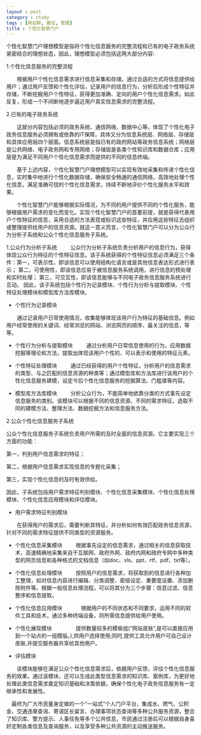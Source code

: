 ```yaml
---
layout : post
category : study
tags : [网站群, 建设, 管理]
title : 个性化智慧门户
---
```


个性化智慧门户理想模型是指将个性化信息服务的完整流程和已有的电子政务系统紧密结合的理想状态，因此，理想模型必须包括这两大部分内容:

1.个性化信息服务的完整流程

　　根据用户个性化信息需求进行信息采集和存储，通过合适的方式将信息提供给用户；通过用户反馈和个性化评估，记录用户的信息行为，分析后形成个性特征并存储，不断挖掘用户个性特征，获得更加准确、定向的用户个性化信息需求。如此反复，形成一个不间断地逐步逼近用户真实信息需求的完整流程。

2.已有的电子政务系统

　　这部分内容包括必须的政务系统、通信网络、数据中心等，体现了个性化电子政务信息服务必须拥有或依靠的IT保障，具体又分为信息系统层、网络层、存储层和具体应用层四个层面。信息系统层是指已有的政府网站等政务信息系统；网络层是公共网络、电子政务网和专用网络；存储层是各类个性知识库和数据仓库；应用层是为满足不同用户个性化信息需求而提供的不同的信息终端。

　　基于上述内容，个性化智慧门户理想模型可以实现有效地采集和传递个性化信息，实时集中地进行个性化数据存储，确保安全畅通的通信网络，高效地处理个性化信息，满足准确可信的个性化信息需求，持续不断地评价个性化服务水平和效果。

　　个性化智慧门户能够根据实际情况，为不同的用户提供不同的个性化服务，能够根据用户需求的变化而变化。实现个性化智慧门户的首要前提，就是获得代表用户个性特征的信息，采用合适的方法表现或标识这些特征，并应用这些特征去组织或整理提供给用户的信息资源。就这一意义而言，个性化智慧门户可以分为公众行为分析子系统和公众个性化信息服务子系统。

1.公众行为分析子系统
　
　公众行为分析子系统负责分析用户的信息行为，获得体现公众行为特征的个性特征信息。该子系统获得的个性特征信息必须满足三个条件：第一，可表示性，即该信息可以使用结构化语言或是其他信息表达形式进行表示；
第二，可使用性，即该信息应易于被信息服务系统调用，进行信息的预处理和实时处理；
第三，可交互性，即该信息能够与不同电子政务信息服务系统进行互动。
因此，该子系统包括个性行为记录模块、个性行为分析与提取模块、个性特征处理模块和模型库方法库模块。

- 个性行为记录模块

　　通过记录用户日常使用情况，收集能够体现该用户行为特征的基础信息。例如用户经常使用的关键词、经常浏览的网站、浏览网页的顺序、最关注的信息，等等。

- 个性行为分析与提取模块
　
  　通过分析用户日常信息使用的行为，应用数据挖掘等理论和方法，提取出体现该用户个性的、可以表示和使用的特征元素。

- 个性特征处理模块
　
  　通过已经获得的用户个性特征，分析用户的信息需求的类型、与之匹配的信息资源的种类等；通过模型库和方法库进行该用户的个性化信息服务建模，设定今后个性化信息服务的挖掘算法、门槛值等内容。

- 模型库方法库模块
　
　分析公众行为，不能简单地依靠分类的方式事先设定信息服务的类别。该模块可以根据不同的信息资源、不同的需求特征，选取不同的建模方法、整理方法、数据挖掘方法和信息服务方法。

2.公众个性化信息服务子系统

  公众个性化信息服务子系统负责用户所需的及时全面的信息资源。它主要实现三个方面的功能：

第一，判别用户信息需求的特征；

第二，根据用户信息需求实现信息的专题化采集；

第三，实现个性化信息的及时有效供给。

因此，子系统包括用户需求特征判别模块、个性化信息采集模块、个性化信息处理模块、个性化信息应用模块和评估模块。

- 用户需求特征判别模块

　　在获得用户的需求后，需要判断其特征，并分析如何有效匹配政务信息资源，针对不同的需求特征提供不同类型的资源服务。

- 个性化信息采集模块
　
　根据事先设定的信息需求，通过相关的信息获取技术，高速精确地采集来自于互联网、政府外网、政府内网和政府专网中多种类型的网页信息和各种格式的文档信息（如doc、xls、ppt、rtf、pdf、txt等）。

- 个性化信息处理模块
　
　按照用户的信息需求，将获取到的信息进行各种加工整理，如对信息内容进行编辑、分类调整、密级设定、重要度设置、添加删除附件等。根据一般信息处理流程，可以将其分为三个步骤：信息过滤、信息整序和信息提取。

- 个性化信息应用模块
　
　　根据用户的不同状态和不同要求，运用不同的软件工具和技术，通过多种终端设备，将所需信息提供给用户使用。

- 个性化展现模块
　
　　　提供数量较多的模板组(“网站皮肤”,是可以直接应用到一个站点的一组模版。),供用户选择使用;同时,提供工具允许用户可自己设计皮肤,并提交服务器共享给其他用户。
　　　
- 评估模块
  
　　该模块能够在满足公众个性化信息需求后，依据用户反馈，评估个性化信息服务的效果。通过该模块，还可以生成此类型信息需求的知识库、案例库，为更好地处理此类信息需求奠定知识基础和决策依据，确保个性化电子政务信息服务有一定继承性和发展性。


　最终为广大市民量身定做的一个“一站式”个人门户平台，集成水、燃气、公积金、交通违章查询、寄语区长留言、办理事项状态查询等多种公共服务资源，整合了知识库、警方提示、人事任免等多个公共信息，市民通过注册后可以根据自身喜好定制各类信息及查询服务，以及享受多种公共资源的主动推送服务。
